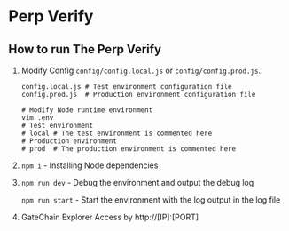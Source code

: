 # Perp Verify


## How to run The Perp Verify

1. Modify Config `config/config.local.js` or `config/config.prod.js`.

   ```
   config.local.js # Test environment configuration file
   config.prod.js  # Production environment configuration file
   
   # Modify Node runtime environment
   vim .env
   # Test environment
   # local # The test environment is commented here
   # Production environment
   # prod  # The production environment is commented here
   ```
2. `npm i` - Installing Node dependencies

3. `npm run dev` - Debug the environment and output the debug log
   
   `npm run start` - Start the environment with the log output in the log file
   
4. GateChain Explorer Access by http://[IP]:[PORT]